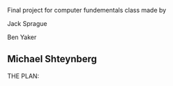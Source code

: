 Final project for computer fundementals class made by

Jack Sprague

Ben Yaker

Michael Shteynberg
---
THE PLAN:
